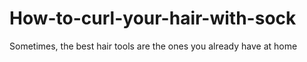 # How-to-curl-your-hair-with-sock
Sometimes, the best hair tools are the ones you already have at home
